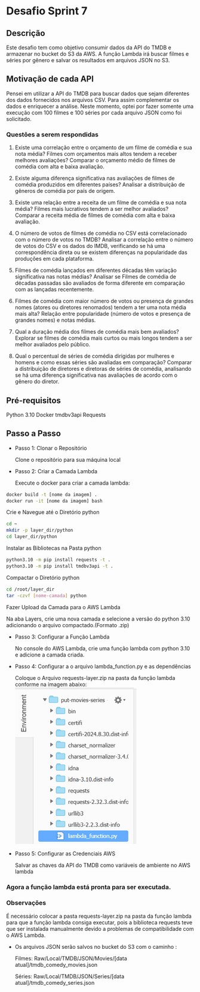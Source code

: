 # Desafio Sprint 7

## Descrição

Este desafio tem como objetivo consumir dados da API do TMDB e armazenar no bucket do S3 da AWS. A função Lambda irá buscar filmes e séries por gênero e salvar os resultados em arquivos JSON no S3.

## Motivação de cada API

Pensei em utilizar a API do TMDB para buscar dados que sejam diferentes dos dados fornecidos nos arquivos CSV. Para assim complementar os dados e enriquecer a análise. Neste momento, optei por fazer somente uma execução com 100 filmes e 100 séries por cada arquivo JSON como foi solicitado.

### Questões a serem respondidas

1. Existe uma correlação entre o orçamento de um filme de comédia e sua nota média? Filmes com orçamentos mais altos tendem a receber melhores avaliações?
   Comparar o orçamento médio de filmes de comédia com alta e baixa avaliação.

2. Existe alguma diferença significativa nas avaliações de filmes de comédia produzidos em diferentes países?
   Analisar a distribuição de gêneros de comédia por país de origem.

3. Existe uma relação entre a receita de um filme de comédia e sua nota média? Filmes mais lucrativos tendem a ser melhor avaliados?
   Comparar a receita média de filmes de comédia com alta e baixa avaliação.

4. O número de votos de filmes de comédia no CSV está correlacionado com o número de votos no TMDB?
   Analisar a correlação entre o número de votos do CSV e os dados do IMDB, verificando se há uma correspondência direta ou se existem diferenças na popularidade das produções em cada plataforma.

5. Filmes de comédia lançados em diferentes décadas têm variação significativa nas notas médias?
   Analisar se Filmes de comédia de décadas passadas são avaliados de forma diferente em comparação com as lançadas recentemente.

6. Filmes de comédia com maior número de votos ou presença de grandes nomes (atores ou diretores renomados) tendem a ter uma nota média mais alta?
   Relação entre popularidade (número de votos e presença de grandes nomes) e notas médias.

7. Qual a duração média dos filmes de comédia mais bem avaliados?
   Explorar se filmes de comédia mais curtos ou mais longos tendem a ser melhor avaliados pelo público.

8. Qual o percentual de séries de comédia dirigidas por mulheres e homens e como essas séries são avaliadas em comparação?
   Comparar a distribuição de diretores e diretoras de séries de comédia, analisando se há uma diferença significativa nas avaliações de acordo com o gênero do diretor.

## Pré-requisitos

Python 3.10
Docker
tmdbv3api
Requests

## Passo a Passo

- Passo 1: Clonar o Repositório

  Clone o repositório para sua máquina local

- Passo 2: Criar a Camada Lambda

  Execute o docker para criar a camada lambda:

```bash
docker build -t [nome da imagem] .
docker run -it [nome da imagem] bash
```

Crie e Navegue até o Diretório python

```bash
cd ~
mkdir -p layer_dir/python
cd layer_dir/python
```

Instalar as Bibliotecas na Pasta python

```bash
python3.10 -m pip install requests -t .
python3.10 -m pip install tmdbv3api -t .
```

Compactar o Diretório python

```bash
cd /root/layer_dir
tar -czvf [nome-camada] python
```

Fazer Upload da Camada para o AWS Lambda

Na aba Layers, crie uma nova camada e selecione a versão do python 3.10 adicionando o arquivo compactado.(Formato .zip)

- Passo 3: Configurar a Função Lambda

  No console do AWS Lambda, crie uma função lambda com python 3.10 e adicione a camada criada.

- Passo 4: Configurar a o arquivo lambda_function.py e as dependências

  Coloque o Arquivo requests-layer.zip na pasta da função lambda conforme na imagem abaixo:
  ![Função Lambda](../Evidencias/image.png)

- Passo 5: Configurar as Credenciais AWS

  Salvar as chaves da API do TMDB como variáveis de ambiente no AWS lambda

### Agora a função lambda está pronta para ser executada.

### Observações

É necessário colocar a pasta requests-layer.zip na pasta da função lambda para que a função lambda consiga executar, pois a biblioteca requests teve que ser instalada manualmente devido a problemas de compatibilidade com o AWS Lambda.

- Os arquivos JSON serão salvos no bucket do S3 com o caminho :

  Filmes: Raw/Local/TMDB/JSON/Movies/[data atual]/tmdb_comedy_movies.json

  Séries: Raw/Local/TMDB/JSON/Series/[data atual]/tmdb_comedy_series.json
